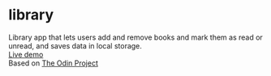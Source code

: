 # library
Library app that lets users add and remove books and mark them as read or unread, and saves data in local storage.<br />
[Live demo](https://fpierrem.github.io/library/)<br />
Based on [The Odin Project](https://www.theodinproject.com/lessons/node-path-javascript-library)